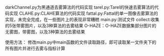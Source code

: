 darkChannel.py为黑通道去雾算法的代码实现
tarel.py:Tarel的快速去雾算法的代码实现
CLAHE.py:CLAHE算法的代码实现
fattal.py:Fattal的单一图像去雾算法的实现，未完全完成，在一些图片上的表现非常糟糕
main.py:测试文件
collect:收集的5张带雾图片，以及3种算法的去雾结果
O-HAZE：O-HAZE数据集部分图片的无雾图，带雾图，以及3种算法的去雾结果

使用方法：
修改main.py中main函数的文件读取路径，即可读取某一文件夹下的所有图片并进行去雾与指标计算
